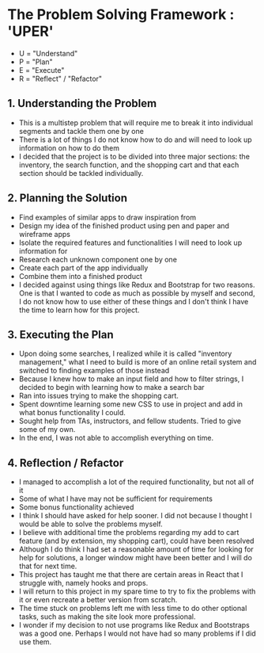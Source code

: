 <h1>The Problem Solving Framework : 'UPER'</h1>

* U = "Understand"
* P = "Plan"
* E = "Execute"
* R = "Reflect" / "Refactor"

<h2>1. Understanding the Problem</h2>

* This is a multistep problem that will require me to break it into individual segments and tackle them one by one
* There is a lot of things I do not know how to do and will need to look up information on how to do them
* I decided that the project is to be divided into three major sections: the inventory, the search function, and the shopping cart and that each section should be tackled individually.

<h2>
    2. Planning the Solution
</h2>

* Find examples of similar apps to draw inspiration from
* Design my idea of the finished product using pen and paper and wireframe apps
* Isolate the required features and functionalities I will need to look up information for
* Research each unknown component one by one
* Create each part of the app individually
* Combine them into a finished product
* I decided against using things like Redux and Bootstrap for two reasons. One is that I wanted to code as much as possible by myself and second, I do not know how to use either of these things and I don't think I have the time to learn how for this project.

<h2>
    3. Executing the Plan
</h2>

* Upon doing some searches, I realized while it is called "inventory management," what I need to build is more of an online retail system and switched to finding examples of those instead
* Because I knew how to make an input field and how to filter strings, I decided to begin with learning how to make a search bar
* Ran into issues trying to make the shopping cart.
* Spent downtime learning some new CSS to use in project and add in what bonus functionality I could.
* Sought help from TAs, instructors, and fellow students. Tried to give some of my own.
* In the end, I was not able to accomplish everything on time.

<h2>
    4. Reflection / Refactor
</h2>

* I managed to accomplish a lot of the required functionality, but not all of it
* Some of what I have may not be sufficient for requirements
* Some bonus functionality achieved
* I think I should have asked for help sooner. I did not because I thought I would be able to solve the problems myself.
* I believe with additional time the problems regarding my add to cart feature (and by extension, my shopping cart), could have been resolved
* Although I do think I had set a reasonable amount of time for looking for help for solutions, a longer window might have been better and I will do that for next time.
* This project has taught me that there are certain areas in React that I struggle with, namely hooks and props.
* I will return to this project in my spare time to try to fix the problems with it or even recreate a better version from scratch.
* The time stuck on problems left me with less time to do other optional tasks, such as making the site look more professional.
* I wonder if my decision to not use programs like Redux and Bootstraps was a good one. Perhaps I would not have had so many problems if I did use them.